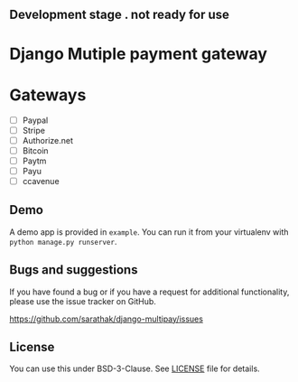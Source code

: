 ## Development stage . not ready for use 


# Django Mutiple payment gateway 


# Gateways
-[ ] Paypal
-[ ] Stripe
-[ ] Authorize.net
-[ ] Bitcoin
-[ ] Paytm
-[ ] Payu
-[ ] ccavenue

Demo
----

A demo app is provided in `example`. You can run it from your virtualenv with `python manage.py runserver`.


Bugs and suggestions
--------------------

If you have found a bug or if you have a request for additional functionality, please use the issue tracker on GitHub.

https://github.com/sarathak/django-multipay/issues


License
-------

You can use this under BSD-3-Clause. See [LICENSE](../blob/master/LICENSE) file for details.
